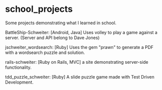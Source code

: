 # school_projects
Some projects demonstrating what I learned in school.

BattleShip-Schweiter: [Android, Java] Uses volley to play a game against a server. (Server and API belong to Dave Jones)

jschweiter_wordsearch: [Ruby] Uses the gem "prawn" to generate a PDF with a wordsearch puzzle and solution.

rails-schweiter: [Ruby on Rails, MVC] a site demonstrating server-side functionality.

tdd_puzzle_schweiter: [Ruby] A slide puzzle game made with Test Driven Development.
